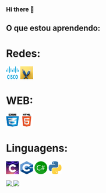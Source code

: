### Hi there 👋

## O que estou aprendendo:

# Redes:
<img loading="lazy" src="IMG/cisco/android-chrome-512x512.png" width="35" height="35"/> <img loading="lazy" src="IMG/redes/android-chrome-512x512.png" width="35" height="35"/>

# WEB:
<img loading="lazy" src="IMG/CSS/android-chrome-512x512.png" width="35" height="35"/> <img loading="lazy" src="IMG/HTML/android-chrome-512x512.png" width="35" height="35"/>

# Linguagens:
<img loading="lazy" src="IMG/c/android-chrome-512x512.png" width="35" height="35"/> <img loading="lazy" src="IMG/c++/android-chrome-512x512.png" width="35" height="35"/> <img loading="lazy" src="IMG/Csharp/android-chrome-512x512.png" width="35" height="35"/> <img loading="lazy" src="IMG/python/android-chrome-512x512.png" width="35" height="35"/> 

<div>
<a href="https://github.com/cviniciusfvv">
<img loading="lazy" height="180em" src="https://github-readme-stats.vercel.app/api/top-langs/?username=cviniciusfvv&layout=compact&langs_count=7&theme=dracula"/>
<img loading="lazy" height="180em" src="https://github-readme-stats.vercel.app/api?username=cviniciusfvv&show_icons=true&theme=dracula&include_all_commits=true&count_private=true"/>
</div>


